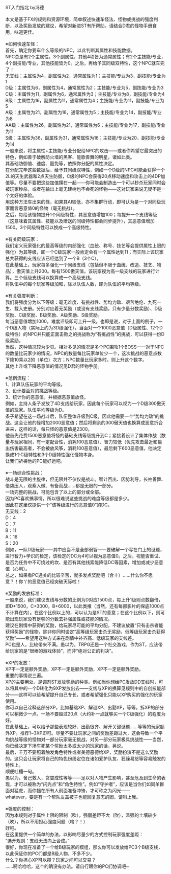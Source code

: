<title>ST入门指北</title>
<meta name="GENERATOR" content="WinCHM">
<meta http-equiv="Content-Type" content="text/html; charset=gb2312">
<br>ST入门指北 by冯德
<br>
<br>本文是基于FX的规则和资源环境，简单叙述快速车怪法、怪物或挑战的强度判断，以及奖励发放的建议，希望对新进ST有所帮助。请结合D君的怪物手册食用，味道更佳。
<br>
<br>※如何快速车怪：
<br>首先，确定你要车什么等级的NPC，以此判断其属性和技能数据。
<br>NPC总是有2个主属性，3个副属性，其他4项皆为通常属性；有2个主技能/专业，4个副技能/专业，其他技能皆为0。之后，再给予其同级双特性，这个NPC就车完了！
<br>无支线：主属性为4，副属性为2，通常属性为1；主技能/专业为3，副技能/专业为1
<br>D级：主属性为6，副属性为4，通常属性为2；主技能/专业为5，副技能/专业为3
<br>C级：主属性为11，副属性为6，通常属性为3；主技能/专业为8，副技能/专业为4 
<br>B级：主属性为16，副属性为11，通常属性为4；主技能/专业为11，副技能/专业为5 
<br>A级：主属性为21，副属性为16，通常属性为5；主技能/专业为14，副技能/专业为8 
<br>AA级：主属性为26，副属性为21，通常属性为6；主技能/专业为17，副技能/专业为11
<br>S级：主属性为36，副属性为31，通常属性为16；主技能/专业为20，副技能/专业为14
<br>一般来说，将主属性+主技能/专业分配给NPC的攻击——或者你希望它最突出的特色，例如善于破解防火墙的黑客、能歌善舞的明星，诸如此类。
<br>其基础防御值、速度、豁免等，依照你分配的属性决定。
<br>在分配完毕这些数据后，给予其同级双特性，例如一个D级的NPC可能会获得一个2L的天生武器和2点天生防御，C级的NPC会获得20点移动速度和攻击上的4DP加值等。尽量不要把这些加值摞在一起——你可能会制造出一个可以秒杀玩家同时会被玩家秒杀，或者在输出上毫无建树也不会死的怪物——这对玩家来说无疑不是一个太好的体验。
<br>用这种方法车出来的怪，如果其AI较低，亦不集群行动，即可认为是一个对同级玩家而言恶意值0的怪物（毫无挑战）。
<br>之后，每给该怪物提升1个同级特性，其恶意值增加100；每提升一个支线等级（这意味着其属性、技能以及赠送的同级特性都会同步提升），其恶意值增加1500。3个同级特性可以换成一个高级特性。
<br>
<br>※有关同级玩家：
<br>我们定义玩家强化的最高等级的内部强化（血统、称号、技艺等会提供属性上限的强化）为其等级，即一个C级玩家一般肯定会有一个属性达到11；而实际上该玩家总共获得的支线应该已经达到了一个B（3个C）。
<br>在此基础上，玩家每多强化一个同级支线（包括但不限于血统、改造、技艺、物品），傲天值上升200。每有1500傲天值，该玩家视为高一级支线的玩家进行计算。三个低级支线可以换算成一个高级支线。
<br>将队伍中的每个玩家等级加和，除以队伍人数，即为队伍的平均等级。
<br>
<br>※有关强度判断：
<br>我们将强度分为以下等级：毫无难度、有挑战性、势均力敌、艰苦绝伦、九死一生、载入史册。分别对应着无奖励（或没有支线奖励，只有少量分数奖励）、D级奖励、C级奖励、B级奖励、A级奖励、S级奖励。
<br>每当恶意值增加1000，难度评级即可上升一级。也即是说，对于上面的例子，一个D级人物（实际上约为3D级强化），当面对一个1000恶意值（D级属性、12个D级特性）的NPC并只能正面击败之的挑战称为“有挑战性”的挑战，可以获得一份D级奖励。
<br>当然，这种情况较为少见。相对多见的情况是多个PC围攻1个BOSS——对于NPC的数量比玩家少的情况，NPC的数量每比玩家单位少一个，这次挑战的恶意点数下降10乘以2的（单位）次方；NPC数量比玩家多时，则上升这个数字。
<br>其他上升或下降恶意值的情况见D君的怪物手册。
<br>
<br>※范例流程：
<br>1、计算队伍玩家的平均等级。
<br>2、设计要面对的挑战等级。
<br>3、统计你的恶意值，并根据恶意值放怪。
<br>例如，主持人条子发放了4D支线给玩家，因此每个玩家可以视为一个D级300傲天值的玩家。队伍平均等级为D。
<br>条子希望在这一场战斗后，队伍整体升级到C级，因此他需要一个“势均力敌”的挑战。这会让他的怪增加2000恶意值；然后将剩余的300傲天值也换算成恶意折合进来，这样的话，每只怪的恶意值是2300。
<br>他首先花费1500恶意值将怪的基础支线等级提升到C；紧接着设计了集体作战（数量与玩家相同，有一定配合性，消耗100恶意值）、智力较低（优先攻击最近和输出伤害最高者，不会被放风筝，消耗100恶意值），最后剩下600恶意值，他决定换成1个C级特性和3个D级特性强化怪物本身。
<br>让我们祈祷他的PC能好运吧。
<br>
<br>※一场综合性挑战：
<br>战斗是无限的主旋律，但无限并不仅仅是战斗。智计百出、因势利导，长袖善舞、借势压人，观察入微、有备而战……都是无限的一部分。
<br>一场完整的挑战，可能包含了以上的部分或全部。
<br>因为PC喜欢搞事情，所以很难说这些挑战的难度等级都是多少。
<br>因此在这里仅提供一个“该等级进行的恶意值0”的DC。
<br>无支线：2
<br>D：4
<br>C：7
<br>B：11
<br>A：16
<br>S：20
<br>例如，一队D级玩家——其中应当不是全部弱智——要破解一个写在门上的谜题，进行智力+学识的检定，该检定的DC为4可以视为恶意值0。之后，视能否重试、是否为任务中不可绕过的坎、是否有其他线索能降低DC等因素，增加或减少恶意值（心判）。
<br>总之，如果看PC通关的比较辛苦，就多发点奖励吧（合十）……什么你不愿意？！你丫的恶意值已经突破天际啦！
<br>
<br>※奖励的发放标准：
<br>一般来说，我们建议支线与分数的比例为D对应1500点，每上升1级则点数翻倍，即D+1500，C+3000，B+6000，以此类推（当然，还有每部影片的保底1000点不计算在内）。在这个比例以上的，可以认为是ST的善意；在这个比例以下，则可能出现玩家没有足够的分数去补强属性或技能的情况。
<br>建议在剧情中获得的奖励，给玩家尽可能的平均分配。不建议放置“只有击杀者能获得奖励”的怪物，除非你同时设定“高等级玩家击杀无奖励，低等级玩家击杀获得奖励”——希望用这种方式来在剧情中补齐高、低级玩家的支线差。
<br>PC也是人，比较带来不满。愚以为，TRPG还是一个社交游戏，作为ST，应该带给玩家的是“很棒的游戏体验”，而非“绝对公正的判决”。
<br>
<br>※XP的发放：
<br>XP不一定是额外奖励，XP不一定是额外奖励，XP不一定是额外奖励。
<br>重要的事情说三遍。
<br>XP的主要用处，是调剂ST发放奖励的种类。例如当你想给PC发放DD支线时，可以将其中的一个D转化为9XP发放出去——支线与XP的换算见规则中的自创技能部分——这样可以给希望提升自己专长，或者希望强化只能以XP购买的强化的玩家使用。
<br>你可以自己诠释这部分XP，比如基础XP、解谜XP、出勤XP，等等。拆XP的部分可以稍微少一点。一场不要超过20点（大约补一点就够买一个C级强化）的程度为好。
<br>在此基础上，可以给予那些表现较好、出勤很齐、解开关键谜题……等等的玩家额外XP。推荐1~3XP即可。尽量不要让玩家之间的奖励差距过大，这会导致一个平均挑战等级的怪物对一部分玩家毫无挑战，对另一部分玩家极具挑战性——当然，你已经决定下场车死某个奖励太多或太少的玩家的话，另说。
<br>最后，千万不要照着触发角色特性或者美德恶德给XP，奖励扮演不是这么奖励的。这只会让玩家将自己的特色纷纷定位在诸如爱护队友、狂躁易怒等容易触发的特性上。
<br>顺便吐槽一句。
<br>愚以为，舍己救人，贪婪成性等等——足以对人物产生影响，甚至危及到生命的表现，才可以被称为“闪光点”和“角色特性”。例如“守护者”，应该是当你们如同羊群面对猛虎，而你挡在所有人前面准备冲锋，才可称之为闪光——
<br>whatever，要是有一个帮队友盖被子也能回复意志的团，请叫上我。
<br>
<br>※强度的控制：
<br>因为本规则对于属性上限的限制（吹），强弱差距不大（吹），滥强的土壤较少（吹），所以不用担心强度问题（啥？！）
<br>好吧。
<br>在这里提供一个简单的办法，以影响尽量少的方式控制玩家强度差距：
<br>“选开规则：支线无法向上合成。”
<br>很好，你现在准备了一个给B级玩家的模组，那么你可以发放给PC3个B级支线，以此保证你的PC们都是B级人物，不多不少。
<br>什么？你担心XP可以攒？玩家之间可以交易？
<br>……啊哈哈哈，这个的确没有办法。请自行跟你的PC们协调吧~
<br>